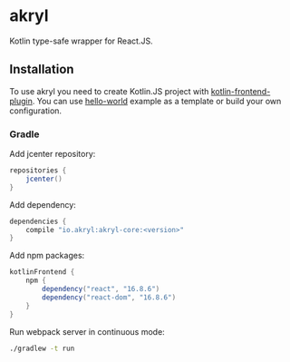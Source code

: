 # akryl

Kotlin type-safe wrapper for React.JS.

## Installation

To use akryl you need to create Kotlin.JS project with [kotlin-frontend-plugin](https://github.com/Kotlin/kotlin-frontend-plugin). 
You can use [hello-world](https://github.com/akryl-kt/akryl-examples/tree/master/hello-world) example as a template 
or build your own configuration. 

### Gradle

Add jcenter repository:

```gradle
repositories {
    jcenter()
}
```

Add dependency:

```gradle
dependencies {
    compile "io.akryl:akryl-core:<version>"
}
```

Add npm packages:

```gradle
kotlinFrontend {
    npm {
        dependency("react", "16.8.6")
        dependency("react-dom", "16.8.6")
    }
}
```

Run webpack server in continuous mode:

```bash
./gradlew -t run
```
